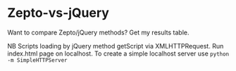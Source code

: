 Zepto-vs-jQuery
===============

Want to compare Zepto/jQuery methods? Get my results table.

NB 
Scripts loading by jQuery method getScript via XMLHTTPRequest. 
Run index.html page on localhost. To create a simple localhost server use `python -m SimpleHTTPServer`
